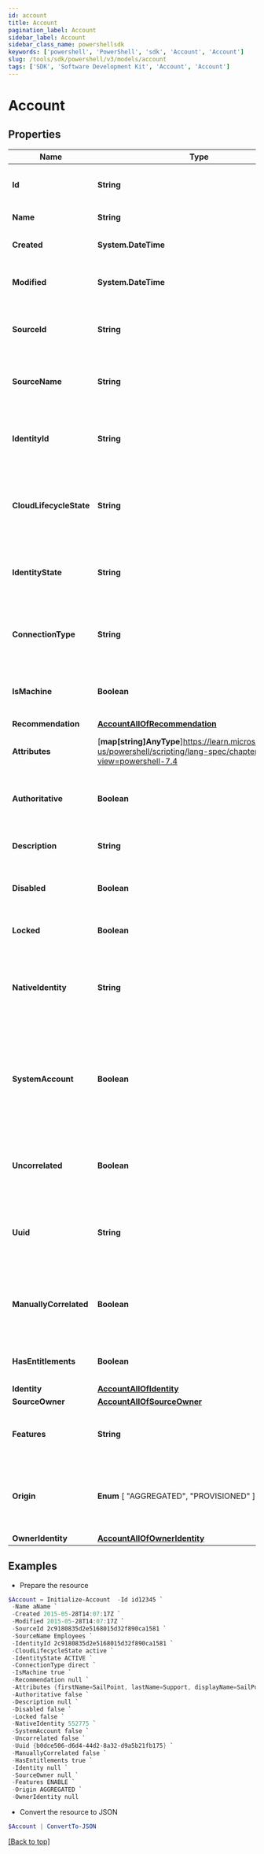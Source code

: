 ```yaml
---
id: account
title: Account
pagination_label: Account
sidebar_label: Account
sidebar_class_name: powershellsdk
keywords: ['powershell', 'PowerShell', 'sdk', 'Account', 'Account']
slug: /tools/sdk/powershell/v3/models/account
tags: ['SDK', 'Software Development Kit', 'Account', 'Account']
---
```


# Account

## Properties

| Name | Type | Description | Notes |
| --- | --- | --- | --- |
| **Id** | **String** | System-generated unique ID of the Object | [optional] [readonly] |
| **Name** | **String** | Name of the Object | [required] |
| **Created** | **System.DateTime** | Creation date of the Object | [optional] [readonly] |
| **Modified** | **System.DateTime** | Last modification date of the Object | [optional] [readonly] |
| **SourceId** | **String** | The unique ID of the source this account belongs to | [required] |
| **SourceName** | **String** | The display name of the source this account belongs to | [required] |
| **IdentityId** | **String** | The unique ID of the identity this account is correlated to | [optional] |
| **CloudLifecycleState** | **String** | The lifecycle state of the identity this account is correlated to | [optional] |
| **IdentityState** | **String** | The identity state of the identity this account is correlated to | [optional] |
| **ConnectionType** | **String** | The connection type of the source this account is from | [optional] |
| **IsMachine** | **Boolean** | Indicates if the account is of machine type | [optional] [default to $false] |
| **Recommendation** | [**AccountAllOfRecommendation**](account-all-of-recommendation) |  | [optional] |
| **Attributes** | [**map[string]AnyType**]https://learn.microsoft.com/en-us/powershell/scripting/lang-spec/chapter-04?view=powershell-7.4 | The account attributes that are aggregated | [required] |
| **Authoritative** | **Boolean** | Indicates if this account is from an authoritative source | [required] |
| **Description** | **String** | A description of the account | [optional] |
| **Disabled** | **Boolean** | Indicates if the account is currently disabled | [required] |
| **Locked** | **Boolean** | Indicates if the account is currently locked | [required] |
| **NativeIdentity** | **String** | The unique ID of the account generated by the source system | [required] |
| **SystemAccount** | **Boolean** | If true, this is a user account within IdentityNow. If false, this is an account from a source system. | [required] |
| **Uncorrelated** | **Boolean** | Indicates if this account is not correlated to an identity | [required] |
| **Uuid** | **String** | The unique ID of the account as determined by the account schema | [optional] |
| **ManuallyCorrelated** | **Boolean** | Indicates if the account has been manually correlated to an identity | [required] |
| **HasEntitlements** | **Boolean** | Indicates if the account has entitlements | [required] |
| **Identity** | [**AccountAllOfIdentity**](account-all-of-identity) |  | [optional] |
| **SourceOwner** | [**AccountAllOfSourceOwner**](account-all-of-source-owner) |  | [optional] |
| **Features** | **String** | A string list containing the owning source's features | [optional] |
| **Origin** | **Enum** [ "AGGREGATED", "PROVISIONED" ] | The origin of the account either aggregated or provisioned | [optional] |
| **OwnerIdentity** | [**AccountAllOfOwnerIdentity**](account-all-of-owner-identity) |  | [optional] |

## Examples

- Prepare the resource

```powershell
$Account = Initialize-Account  -Id id12345 `
 -Name aName `
 -Created 2015-05-28T14:07:17Z `
 -Modified 2015-05-28T14:07:17Z `
 -SourceId 2c9180835d2e5168015d32f890ca1581 `
 -SourceName Employees `
 -IdentityId 2c9180835d2e5168015d32f890ca1581 `
 -CloudLifecycleState active `
 -IdentityState ACTIVE `
 -ConnectionType direct `
 -IsMachine true `
 -Recommendation null `
 -Attributes {firstName=SailPoint, lastName=Support, displayName=SailPoint Support} `
 -Authoritative false `
 -Description null `
 -Disabled false `
 -Locked false `
 -NativeIdentity 552775 `
 -SystemAccount false `
 -Uncorrelated false `
 -Uuid {b0dce506-d6d4-44d2-8a32-d9a5b21fb175} `
 -ManuallyCorrelated false `
 -HasEntitlements true `
 -Identity null `
 -SourceOwner null `
 -Features ENABLE `
 -Origin AGGREGATED `
 -OwnerIdentity null
```

- Convert the resource to JSON

```powershell
$Account | ConvertTo-JSON
```

[[Back to top]](#)
